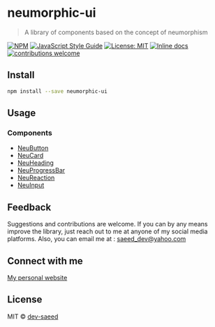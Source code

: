 # neumorphic-ui

> A library of components based on the concept of neumorphism

[![NPM](https://img.shields.io/npm/v/neumorphic-ui.svg)](https://www.npmjs.com/package/neumorphic-ui) [![JavaScript Style Guide](https://img.shields.io/badge/code_style-standard-brightgreen.svg)](https://standardjs.com) [![License: MIT](https://img.shields.io/badge/License-MIT-yellow.svg)](https://opensource.org/licenses/MIT) [![Inline docs](http://inch-ci.org/github/dev-saeed/neumorphic-ui.svg?branch=master)](http://inch-ci.org/github/dev-saeed/neumorphic-ui) [![contributions welcome](https://img.shields.io/badge/contributions-welcome-brightgreen.svg?style=flat)](https://github.com/dwyl/esta/issues)

## Install

```bash
npm install --save neumorphic-ui
```

## Usage

### Components

- [NeuButton](https://neumorphic-ui.netlify.com/neubutton "NeuButton")
- [NeuCard](https://neumorphic-ui.netlify.com/neucard "NeuCard")
- [NeuHeading](https://neumorphic-ui.netlify.com/neuheading "NeuHeading")
- [NeuProgressBar](https://neumorphic-ui.netlify.com/neuprogressbar "NeuProgressBar")
- [NeuReaction](https://neumorphic-ui.netlify.com/neureaction "NeuReaction")
- [NeuInput](https://neumorphic-ui.netlify.com/neuinput "NeuInput")

## Feedback
Suggestions and contributions are welcome. If you can by any means improve the library, just reach out to me at anyone of my social media platforms. Also, you can email me at : saeed_dev@yahoo.com

## Connect with me 
[My personal website](https://saeeddev.netlify.com/)

## License

MIT © [dev-saeed](https://github.com/dev-saeed)
